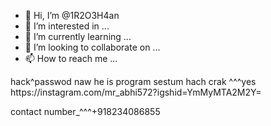- 👋 Hi, I’m @1R2O3H4an
- 👀 I’m interested in ...
- 🌱 I’m currently learning ...
- 💞️ I’m looking to collaborate on ...
- 📫 How to reach me ...

<!---
1R2O3H4an/1R2O3H4an is a ✨ special ✨ repository because its `README.md` (this file) appears on your GitHub profile.
You can click the Preview link to take a look at your changes.
--->hack^passwod naw he is program sestum hach crak ^^^yes https://instagram.com/mr_abhi572?igshid=YmMyMTA2M2Y=
contact number_^^^+918234086855
